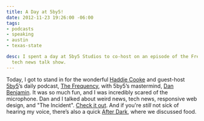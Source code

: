 ```yaml
---
title: A Day at 5by5!
date: 2012-11-23 19:26:00 -06:00
tags:
- podcasts
- speaking
- austin
- texas-state

desc: I spent a day at 5by5 Studios to co-host on an episode of the Frequency, a daily
  tech news talk show.
---
```


Today, I got to stand in for the wonderful <a title="Haddie Cooke" href="https://www.twitter.com/haddiebird" target="_blank">Haddie Cooke</a> and guest-host <a href="https://www.5by5.tv" target="_blank">5by5</a>’s daily podcast, <a href="https://5by5.tv/frequency/27" target="_blank">The Frequency</a>, with 5by5’s mastermind, <a href="https://www.twitter.com/danbenjamin" target="_blank">Dan Benjamin</a>. It was so much fun, and I was incredibly scared of the microphone. Dan and I talked about weird news, tech news, responsive web design, and "The Incident". <a href="https://5by5.tv/frequency/27" target="_blank">Check it out</a>. And if you're <em>still</em> not sick of hearing my voice, there’s also a quick <a href="https://5by5.tv/afterdark/280" target="_blank">After Dark</a>, where we discussed food.



